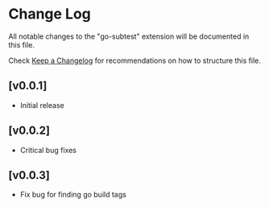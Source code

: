 # Change Log

All notable changes to the "go-subtest" extension will be documented in this file.

Check [Keep a Changelog](http://keepachangelog.com/) for recommendations on how to structure this file.

## [v0.0.1]

- Initial release

## [v0.0.2]

- Critical bug fixes

## [v0.0.3]

- Fix bug for finding go build tags
